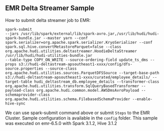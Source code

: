## EMR Delta Streamer Sample

How to submit delta streamer job to EMR:

```
spark-submit 
--jars /usr/lib/spark/external/lib/spark-avro.jar,/usr/lib/hudi/hudi-spark-bundle.jar --master yarn --conf spark.serializer=org.apache.spark.serializer.KryoSerializer --conf spark.sql.hive.convertMetastoreParquet=false --class org.apache.hudi.utilities.deltastreamer.HoodieDeltaStreamer 
/usr/lib/hudi/hudi-utilities-bundle.jar
--table-type COPY_ON_WRITE --source-ordering-field update_ts_dms --props s3://hudi-deltastream-apsoutheast1-xxxx/config/dfs-source.properties --source-class org.apache.hudi.utilities.sources.ParquetDFSSource --target-base-path s3://hudi-deltastream-apsoutheast1-xxxx/curated/employee_details/ --target-table hudi_deltastream_db.employee_details --transformer-class org.apache.hudi.utilities.transform.SqlQueryBasedTransformer --payload-class org.apache.hudi.common.model.AWSDmsAvroPayload --schemaprovider-class org.apache.hudi.utilities.schema.FilebasedSchemaProvider --enable-hive-sync
```

We can use spark-submit command above or submit `Steps` to the EMR Cluster. Sample configuration is available in the `config` folder.
This sample was executed on emr-6.5.0 with Spark 3.1.2, Hive 3.1.2

